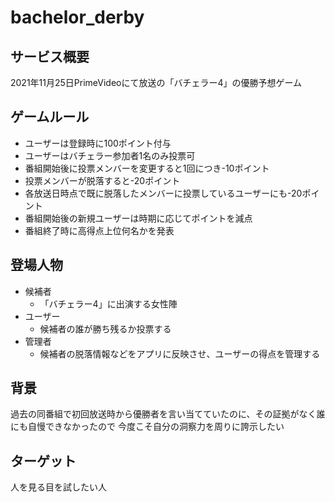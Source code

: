 # bachelor_derby

## サービス概要
2021年11月25日PrimeVideoにて放送の「バチェラー4」の優勝予想ゲーム

## ゲームルール
- ユーザーは登録時に100ポイント付与
- ユーザーはバチェラー参加者1名のみ投票可
- 番組開始後に投票メンバーを変更すると1回につき-10ポイント
- 投票メンバーが脱落すると-20ポイント
- 各放送日時点で既に脱落したメンバーに投票しているユーザーにも-20ポイント
- 番組開始後の新規ユーザーは時期に応じてポイントを減点
- 番組終了時に高得点上位何名かを発表

## 登場人物
- 候補者
  - 「バチェラー4」に出演する女性陣
- ユーザー
  - 候補者の誰が勝ち残るか投票する
- 管理者
  - 候補者の脱落情報などをアプリに反映させ、ユーザーの得点を管理する

## 背景
過去の同番組で初回放送時から優勝者を言い当てていたのに、その証拠がなく誰にも自慢できなかったので
今度こそ自分の洞察力を周りに誇示したい

## ターゲット
人を見る目を試したい人
